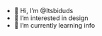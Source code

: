 - 👋 Hi, I’m @Itsbiduds
- 👀 I’m interested in design
- 🌱 I’m currently learning info

<!---
Itsbiduds/Itsbiduds is a ✨ special ✨ repository because its `README.md` (this file) appears on your GitHub profile.
You can click the Preview link to take a look at your changes.
--->
